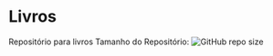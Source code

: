 # Livros
Repositório para livros
Tamanho do Repositório: ![GitHub repo size](https://img.shields.io/github/repo-size/Leal2021/Livros)
